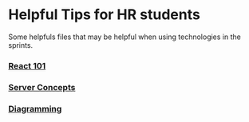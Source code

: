 # Helpful Tips for HR students

Some helpfuls files that may be helpful when using technologies in the sprints.

### [React 101](topics/react.md)

### [Server Concepts](topics/server-concepts.md)

### [Diagramming](topics/diagramming.md)
